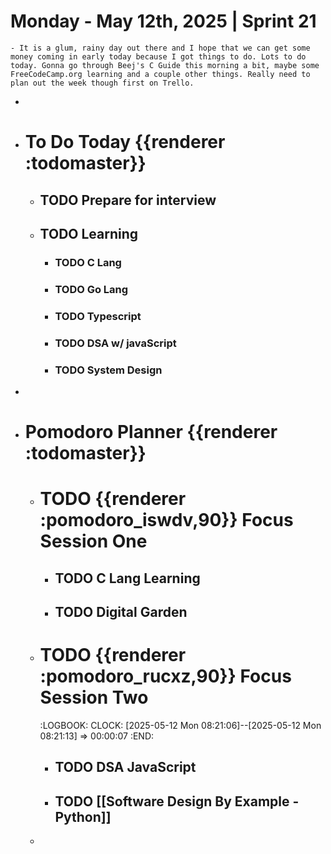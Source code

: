 # Monday - May 12th, 2025 | Sprint 21
	- It is a glum, rainy day out there and I hope that we can get some money coming in early today because I got things to do. Lots to do today. Gonna go through Beej's C Guide this morning a bit, maybe some FreeCodeCamp.org learning and a couple other things. Really need to plan out the week though first on Trello.
-
- # To Do Today {{renderer :todomaster}}
	- ## TODO Prepare for interview
	- ## TODO Learning
		- ### TODO C Lang
		- ### TODO Go Lang
		- ### TODO Typescript
		- ### TODO DSA w/ javaScript
		- ### TODO System Design
-
- # Pomodoro Planner {{renderer :todomaster}}
	- # TODO {{renderer :pomodoro_iswdv,90}} Focus Session One
		- ## TODO C Lang Learning
		- ## TODO Digital Garden
	- # TODO {{renderer :pomodoro_rucxz,90}} Focus Session Two
	  :LOGBOOK:
	  CLOCK: [2025-05-12 Mon 08:21:06]--[2025-05-12 Mon 08:21:13] =>  00:00:07
	  :END:
		- ## TODO DSA JavaScript
		- ## TODO [[Software Design By Example - Python]]
	-